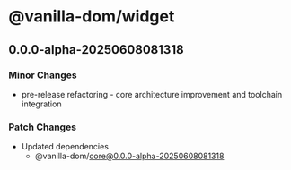 # @vanilla-dom/widget

## 0.0.0-alpha-20250608081318

### Minor Changes

- pre-release refactoring - core architecture improvement and toolchain integration

### Patch Changes

- Updated dependencies
  - @vanilla-dom/core@0.0.0-alpha-20250608081318
